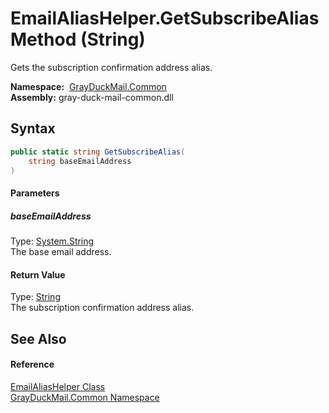 EmailAliasHelper.GetSubscribeAlias Method (String)
==================================================
Gets the subscription confirmation address alias.

  **Namespace:**  [GrayDuckMail.Common][1]  
  **Assembly:** gray-duck-mail-common.dll

Syntax
------

```csharp
public static string GetSubscribeAlias(
	string baseEmailAddress
)
```

#### Parameters

##### *baseEmailAddress*
Type: [System.String][2]  
 The base email address.

#### Return Value
Type: [String][2]  
 The subscription confirmation address alias. 

See Also
--------

#### Reference
[EmailAliasHelper Class][3]  
[GrayDuckMail.Common Namespace][1]  

[1]: ../README.md
[2]: https://docs.microsoft.com/dotnet/api/system.string
[3]: README.md